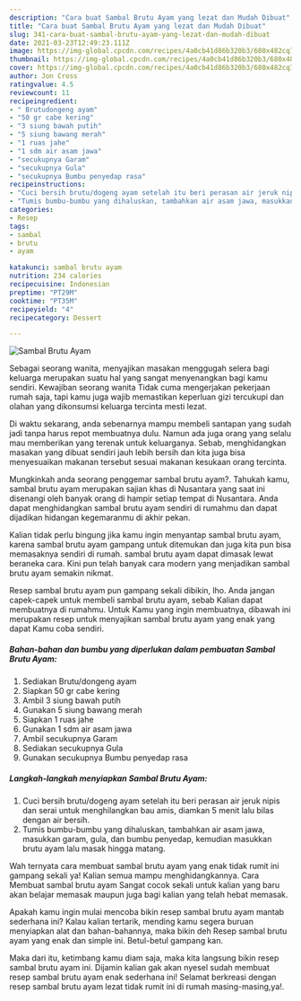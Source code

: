 ```yaml
---
description: "Cara buat Sambal Brutu Ayam yang lezat dan Mudah Dibuat"
title: "Cara buat Sambal Brutu Ayam yang lezat dan Mudah Dibuat"
slug: 341-cara-buat-sambal-brutu-ayam-yang-lezat-dan-mudah-dibuat
date: 2021-03-23T12:49:23.111Z
image: https://img-global.cpcdn.com/recipes/4a0cb41d86b320b3/680x482cq70/sambal-brutu-ayam-foto-resep-utama.jpg
thumbnail: https://img-global.cpcdn.com/recipes/4a0cb41d86b320b3/680x482cq70/sambal-brutu-ayam-foto-resep-utama.jpg
cover: https://img-global.cpcdn.com/recipes/4a0cb41d86b320b3/680x482cq70/sambal-brutu-ayam-foto-resep-utama.jpg
author: Jon Cross
ratingvalue: 4.5
reviewcount: 11
recipeingredient:
- " Brutudongeng ayam"
- "50 gr cabe kering"
- "3 siung bawah putih"
- "5 siung bawang merah"
- "1 ruas jahe"
- "1 sdm air asam jawa"
- "secukupnya Garam"
- "secukupnya Gula"
- "secukupnya Bumbu penyedap rasa"
recipeinstructions:
- "Cuci bersih brutu/dogeng ayam setelah itu beri perasan air jeruk nipis dan serai untuk menghilangkan bau amis, diamkan 5 menit lalu bilas dengan air bersih."
- "Tumis bumbu-bumbu yang dihaluskan, tambahkan air asam jawa, masukkan garam, gula, dan bumbu penyedap, kemudian masukkan brutu ayam lalu masak hingga matang."
categories:
- Resep
tags:
- sambal
- brutu
- ayam

katakunci: sambal brutu ayam 
nutrition: 234 calories
recipecuisine: Indonesian
preptime: "PT29M"
cooktime: "PT35M"
recipeyield: "4"
recipecategory: Dessert

---
```



![Sambal Brutu Ayam](https://img-global.cpcdn.com/recipes/4a0cb41d86b320b3/680x482cq70/sambal-brutu-ayam-foto-resep-utama.jpg)

Sebagai seorang wanita, menyajikan masakan menggugah selera bagi keluarga merupakan suatu hal yang sangat menyenangkan bagi kamu sendiri. Kewajiban seorang  wanita Tidak cuma mengerjakan pekerjaan rumah saja, tapi kamu juga wajib memastikan keperluan gizi tercukupi dan olahan yang dikonsumsi keluarga tercinta mesti lezat.

Di waktu  sekarang, anda sebenarnya mampu membeli santapan yang sudah jadi tanpa harus repot membuatnya dulu. Namun ada juga orang yang selalu mau memberikan yang terenak untuk keluarganya. Sebab, menghidangkan masakan yang dibuat sendiri jauh lebih bersih dan kita juga bisa menyesuaikan makanan tersebut sesuai makanan kesukaan orang tercinta. 



Mungkinkah anda seorang penggemar sambal brutu ayam?. Tahukah kamu, sambal brutu ayam merupakan sajian khas di Nusantara yang saat ini disenangi oleh banyak orang di hampir setiap tempat di Nusantara. Anda dapat menghidangkan sambal brutu ayam sendiri di rumahmu dan dapat dijadikan hidangan kegemaranmu di akhir pekan.

Kalian tidak perlu bingung jika kamu ingin menyantap sambal brutu ayam, karena sambal brutu ayam gampang untuk ditemukan dan juga kita pun bisa memasaknya sendiri di rumah. sambal brutu ayam dapat dimasak lewat beraneka cara. Kini pun telah banyak cara modern yang menjadikan sambal brutu ayam semakin nikmat.

Resep sambal brutu ayam pun gampang sekali dibikin, lho. Anda jangan capek-capek untuk membeli sambal brutu ayam, sebab Kalian dapat membuatnya di rumahmu. Untuk Kamu yang ingin membuatnya, dibawah ini merupakan resep untuk menyajikan sambal brutu ayam yang enak yang dapat Kamu coba sendiri.

<!--inarticleads1-->

##### Bahan-bahan dan bumbu yang diperlukan dalam pembuatan Sambal Brutu Ayam:

1. Sediakan  Brutu/dongeng ayam
1. Siapkan 50 gr cabe kering
1. Ambil 3 siung bawah putih
1. Gunakan 5 siung bawang merah
1. Siapkan 1 ruas jahe
1. Gunakan 1 sdm air asam jawa
1. Ambil secukupnya Garam
1. Sediakan secukupnya Gula
1. Gunakan secukupnya Bumbu penyedap rasa




<!--inarticleads2-->

##### Langkah-langkah menyiapkan Sambal Brutu Ayam:

1. Cuci bersih brutu/dogeng ayam setelah itu beri perasan air jeruk nipis dan serai untuk menghilangkan bau amis, diamkan 5 menit lalu bilas dengan air bersih.
1. Tumis bumbu-bumbu yang dihaluskan, tambahkan air asam jawa, masukkan garam, gula, dan bumbu penyedap, kemudian masukkan brutu ayam lalu masak hingga matang.




Wah ternyata cara membuat sambal brutu ayam yang enak tidak rumit ini gampang sekali ya! Kalian semua mampu menghidangkannya. Cara Membuat sambal brutu ayam Sangat cocok sekali untuk kalian yang baru akan belajar memasak maupun juga bagi kalian yang telah hebat memasak.

Apakah kamu ingin mulai mencoba bikin resep sambal brutu ayam mantab sederhana ini? Kalau kalian tertarik, mending kamu segera buruan menyiapkan alat dan bahan-bahannya, maka bikin deh Resep sambal brutu ayam yang enak dan simple ini. Betul-betul gampang kan. 

Maka dari itu, ketimbang kamu diam saja, maka kita langsung bikin resep sambal brutu ayam ini. Dijamin kalian gak akan nyesel sudah membuat resep sambal brutu ayam enak sederhana ini! Selamat berkreasi dengan resep sambal brutu ayam lezat tidak rumit ini di rumah masing-masing,ya!.

